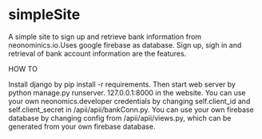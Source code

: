 # simpleSite
A simple site to sign up and retrieve bank information from neonominics.io.Uses google firebase as database. Sign up, sigh in and retrieval of bank account information are the features.

HOW TO

Install django by pip install -r requirements.
Then start web server by python manage.py runserver.
127.0.0.1:8000 in the website.
You can use your own neonomics.developer credentials by changing self.client_id and self.client_secret in /apii/apii/bankConn.py.
You can use your own firebase database by changing config from /apii/apii/views.py, which can be generated from your own firebase database.
